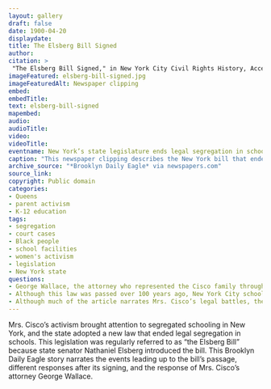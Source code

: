 ```yaml
--- 
layout: gallery
draft: false
date: 1900-04-20
displaydate: 
title: The Elsberg Bill Signed
author: 
citation: >
 "The Elsberg Bill Signed," in New York City Civil Rights History, Accessed: [Month Day, Year], https://nyccivilrightshistory.org/site-preview/topics/black-latina-women/cisco-resisting-segregation/elsberg-bill-signed."
imageFeatured: elsberg-bill-signed.jpg
imageFeaturedAlt: Newspaper clipping
embed: 
embedTitle: 
text: elsberg-bill-signed
mapembed: 
audio: 
audioTitle: 
video: 
videoTitle: 
eventname: New York’s state legislature ends legal segregation in schools
caption: "This newspaper clipping describes the New York bill that ended legal segregation in schools. It was called the \"Elsberg Bill\" because it had been proposed by Senator Elsberg."
archive_source: "*Brooklyn Daily Eagle* via newspapers.com"
source_link: 
copyright: Public domain
categories: 
- Queens
- parent activism
- K-12 education 
tags: 
- segregation 
- court cases  
- Black people 
- school facilities
- women's activism
- legislation
- New York state
questions:
- George Wallace, the attorney who represented the Cisco family throughout its legal battle for desegregation, is quoted at length in the end of the article. What is he saying here? How would you put it in your own words? 
- Although this law was passed over 100 years ago, New York City schools still remain some of the most segregated in the country. Why do you think that is? How might Wallace’s way of talking about the “Elsberg Bill” help explain why segregation continues?
- Although much of the article narrates Mrs. Cisco’s legal battles, there is not a single quote from her in the story? Why might that be? Why do you think the paper did not include her voice in the article?
--- 
```


Mrs. Cisco’s activism brought attention to segregated schooling in New York, and the state adopted a new law that ended legal segregation in schools. This legislation was regularly referred to as “the Elsberg Bill” because state senator Nathaniel Elsberg introduced the bill. This Brooklyn Daily Eagle story narrates the events leading up to the bill’s passage, different responses after its signing, and the response of Mrs. Cisco’s attorney George Wallace.
